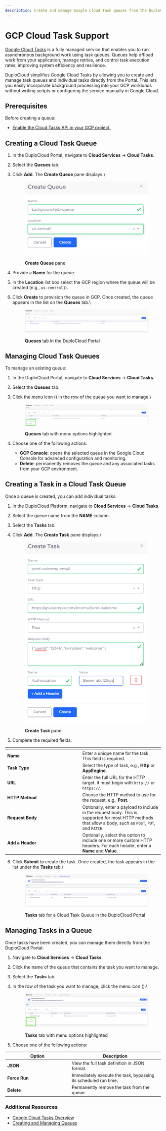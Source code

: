 ```yaml
---
description: Create and manage Google Cloud Task queues from the DuploCloud Portal
---
```


# GCP Cloud Task Support

[Google Cloud Tasks](https://cloud.google.com/tasks/docs) is a fully managed service that enables you to run asynchronous background work using task queues. Queues help offload work from your application, manage retries, and control task execution rates, improving system efficiency and resilience.

DuploCloud simplifies Google Cloud Tasks by allowing you to create and manage task queues and individual tasks directly from the Portal. This lets you easily incorporate background processing into your GCP workloads without writing scripts or configuring the service manually in Google Cloud.

## Prerequisites

Before creating a queue:

* [Enable the Cloud Tasks API in your GCP project.](https://cloud.google.com/service-usage/docs/enable-disable)

## Creating a Cloud Task Queue

1. In the DuploCloud Portal, navigate to **Cloud Services** -> **Cloud Tasks**.
2. Select the **Queues** tab.
3.  Click **Add**. The **Create Queue** pane displays.\


    <div align="left"><figure><img src="../../.gitbook/assets/Screenshot (591).png" alt=""><figcaption><p><strong>Create Queue</strong> pane</p></figcaption></figure></div>
4. Provide a **Name** for the queue.
5. In the **Location** list box select the GCP region where the queue will be created (e.g., `us-central1`).
6.  Click **Create** to provision the queue in GCP. Once created, the queue appears in the list on the **Queues** tab.\


    <figure><img src="../../.gitbook/assets/Screenshot (592).png" alt=""><figcaption><p><strong>Queues</strong> tab in the DuploCloud Portal</p></figcaption></figure>

## Managing Cloud Task Queues

To manage an existing queue:

1. In the DuploCloud Portal, navigate to **Cloud Services** -> **Cloud Tasks**.
2. Select the **Queues** tab.
3.  Click the menu icon (<img src="../../.gitbook/assets/menu icon (16).avif" alt="" data-size="line">) in the row of the queue you want to manage.\


    <figure><img src="../../.gitbook/assets/Screenshot (593).png" alt=""><figcaption><p><strong>Queues</strong> tab with menu options highlighted</p></figcaption></figure>
4. Choose one of the following actions:
   * **GCP Console**: opens the selected queue in the Google Cloud Console for advanced configuration and monitoring.
   * **Delete**: permanently removes the queue and any associated tasks from your GCP environment.

## Creating a Task in a Cloud Task Queue

Once a queue is created, you can add individual tasks:

1. In the DuploCloud Platform, navigate to **Cloud Services** -> **Cloud Tasks**.
2. Select the queue name from the **NAME** column.
3. Select the **Tasks** tab.
4.  Click **Add**. The **Create Task** pane displays.\


    <div align="left"><figure><img src="../../.gitbook/assets/Screenshot (595).png" alt=""><figcaption><p><strong>Create Task</strong> pane</p></figcaption></figure></div>
5. Complete the required fields:&#x20;

<table data-header-hidden><thead><tr><th width="229.111083984375"></th><th></th></tr></thead><tbody><tr><td><strong>Name</strong></td><td>Enter a unique name for the task. This field is required.</td></tr><tr><td><strong>Task Type</strong></td><td>Select the type of task, e.g., <strong>Http</strong> or <strong>AppEngine</strong>.</td></tr><tr><td><strong>URL</strong></td><td>Enter the full URL for the HTTP target. It must begin with <code>http://</code> or <code>https://</code>.</td></tr><tr><td><strong>HTTP Method</strong></td><td>Choose the HTTP method to use for the request, e.g., <strong>Post</strong>.</td></tr><tr><td><strong>Request Body</strong></td><td>Optionally, enter a payload to include in the request body. This is supported for most HTTP methods that allow a body, such as <code>POST</code>, <code>PUT</code>, and <code>PATCH</code>.</td></tr><tr><td><strong>Add a Header</strong></td><td>Optionally, select this option to include one or more custom HTTP headers. For each header, enter a <strong>Name</strong> and <strong>Value</strong>.</td></tr></tbody></table>

6.  Click **Submit** to create the task. Once created, the task appears in the list under the **Tasks** tab.\


    <div align="left"><figure><img src="../../.gitbook/assets/Screenshot (596).png" alt=""><figcaption><p><strong>Tasks</strong> tab for a Cloud Task Queue in the DuploCloud Portal</p></figcaption></figure></div>

## Managing Tasks in a Queue

Once tasks have been created, you can manage them directly from the DuploCloud Portal:

1. Navigate to **Cloud Services** -> **Cloud Tasks**.
2. Click the name of the queue that contains the task you want to manage.
3. Select the **Tasks** tab.
4.  In the row of the task you want to manage, click the menu icon (<img src="../../.gitbook/assets/menu icon (17).avif" alt="" data-size="line">).\


    <figure><img src="../../.gitbook/assets/Screenshot (597).png" alt=""><figcaption><p><strong>Tasks</strong> tab with menu options highlighted</p></figcaption></figure>
5. Choose one of the following actions:

<table data-header-hidden><thead><tr><th width="194.44439697265625">Option</th><th>Description</th></tr></thead><tbody><tr><td><strong>JSON</strong></td><td>View the full task definition in JSON format.</td></tr><tr><td><strong>Force Run</strong></td><td>Immediately execute the task, bypassing its scheduled run time.</td></tr><tr><td><strong>Delete</strong></td><td>Permanently remove the task from the queue.</td></tr></tbody></table>

### Additional Resources

* [Google Cloud Tasks Overview](https://cloud.google.com/tasks/docs)
* [Creating and Managing Queues](https://cloud.google.com/tasks/docs/creating-queues)
